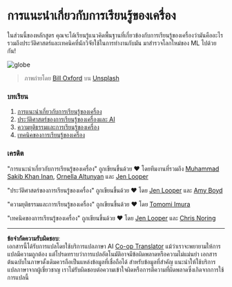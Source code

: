 <!--
CO_OP_TRANSLATOR_METADATA:
{
  "original_hash": "cf8ecc83f28e5b98051d2179eca08e08",
  "translation_date": "2025-09-05T21:37:22+00:00",
  "source_file": "1-Introduction/README.md",
  "language_code": "th"
}
-->
# การแนะนำเกี่ยวกับการเรียนรู้ของเครื่อง

ในส่วนนี้ของหลักสูตร คุณจะได้เรียนรู้แนวคิดพื้นฐานที่เกี่ยวข้องกับการเรียนรู้ของเครื่องว่ามันคืออะไร รวมถึงประวัติศาสตร์และเทคนิคที่นักวิจัยใช้ในการทำงานกับมัน มาสำรวจโลกใหม่ของ ML ไปด้วยกัน!

![globe](../../../1-Introduction/images/globe.jpg)
> ภาพถ่ายโดย <a href="https://unsplash.com/@bill_oxford?utm_source=unsplash&utm_medium=referral&utm_content=creditCopyText">Bill Oxford</a> บน <a href="https://unsplash.com/s/photos/globe?utm_source=unsplash&utm_medium=referral&utm_content=creditCopyText">Unsplash</a>
  
### บทเรียน

1. [การแนะนำเกี่ยวกับการเรียนรู้ของเครื่อง](1-intro-to-ML/README.md)
1. [ประวัติศาสตร์ของการเรียนรู้ของเครื่องและ AI](2-history-of-ML/README.md)
1. [ความยุติธรรมและการเรียนรู้ของเครื่อง](3-fairness/README.md)
1. [เทคนิคของการเรียนรู้ของเครื่อง](4-techniques-of-ML/README.md)

### เครดิต

"การแนะนำเกี่ยวกับการเรียนรู้ของเครื่อง" ถูกเขียนขึ้นด้วย ♥️ โดยทีมงานที่รวมถึง [Muhammad Sakib Khan Inan](https://twitter.com/Sakibinan), [Ornella Altunyan](https://twitter.com/ornelladotcom) และ [Jen Looper](https://twitter.com/jenlooper)

"ประวัติศาสตร์ของการเรียนรู้ของเครื่อง" ถูกเขียนขึ้นด้วย ♥️ โดย [Jen Looper](https://twitter.com/jenlooper) และ [Amy Boyd](https://twitter.com/AmyKateNicho)

"ความยุติธรรมและการเรียนรู้ของเครื่อง" ถูกเขียนขึ้นด้วย ♥️ โดย [Tomomi Imura](https://twitter.com/girliemac)

"เทคนิคของการเรียนรู้ของเครื่อง" ถูกเขียนขึ้นด้วย ♥️ โดย [Jen Looper](https://twitter.com/jenlooper) และ [Chris Noring](https://twitter.com/softchris)

---

**ข้อจำกัดความรับผิดชอบ**:  
เอกสารนี้ได้รับการแปลโดยใช้บริการแปลภาษา AI [Co-op Translator](https://github.com/Azure/co-op-translator) แม้ว่าเราจะพยายามให้การแปลมีความถูกต้อง แต่โปรดทราบว่าการแปลอัตโนมัติอาจมีข้อผิดพลาดหรือความไม่แม่นยำ เอกสารต้นฉบับในภาษาดั้งเดิมควรถือเป็นแหล่งข้อมูลที่เชื่อถือได้ สำหรับข้อมูลที่สำคัญ แนะนำให้ใช้บริการแปลภาษาจากผู้เชี่ยวชาญ เราไม่รับผิดชอบต่อความเข้าใจผิดหรือการตีความที่ผิดพลาดซึ่งเกิดจากการใช้การแปลนี้